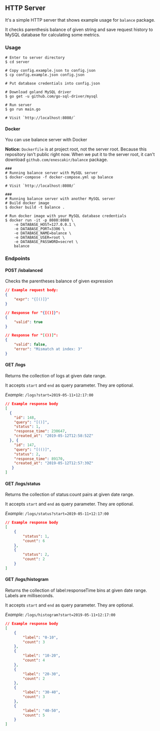 ## HTTP Server
It's a simple HTTP server that shows example usage for `balance` package.

It checks parenthesis balance of given string and save request history to MySQL database for calculating some metrics.

### Usage
```shell
# Enter to server directory
$ cd server

# Copy config.example.json to config.json
$ cp config.example.json config.json

# Put database credentials into config.json

# Download goland MySQL driver
$ go get -u github.com/go-sql-driver/mysql

# Run server 
$ go run main.go

# Visit `http://localhost:8080/`
```

#### Docker
You can use balance server with Docker

**Notice:** `Dockerfile` is at project root, not the server root. Because this repository isn't public right now. 
When we put it to the server root, it can't download `github.com/enescakir/balance` package.

```shell
###
# Running balance server with MySQL server
$ docker-compose -f docker-compose.yml up balance

# Visit `http://localhost:8080/`

###
# Running balance server with another MySQL server
# Build docker image
$ docker build -t balance .

# Run docker image with your MySQL database credentials
$ docker run -it -p 8080:8080 \
    -e DATABASE_HOST=127.0.0.1 \
    -e DATABASE_PORT=3306 \
    -e DATABASE_NAME=balance \
    -e DATABASE_USER=root \
    -e DATABASE_PASSWORD=secret \
    balance
```

### Endpoints     
#### **POST** /isbalanced

Checks the parentheses balance of given expression 
```json
// Example request body:
{
    "expr": "{[()]}"
}
```
```json
// Response for "{[()]}":
{
    "valid": true
}

// Response for "[())]":
{
    "valid": false,
    "error": "Mismatch at index: 3"
}
```

#### **GET** /logs

Returns the collection of logs at given date range.

It accepts `start` and `end` as query parameter. They are optional.

*Example:* `/logs?start=2019-05-11+12:17:00`

```json
// Example response body
[
  {
    "id": 148,
    "query": "[()]",
    "status": 1,
    "response_time": 230647,
    "created_at": "2019-05-12T12:58:52Z"
  }, {
    "id": 147,
    "query": "[(()]",
    "status": 2,
    "response_time": 89170,
    "created_at": "2019-05-12T12:57:39Z"
   }
]
```

#### **GET** /logs/status

Returns the collection of status:count pairs at given date range.

It accepts `start` and `end` as query parameter. They are optional.

*Example:* `/logs/status?start=2019-05-11+12:17:00`

```json
// Example response body
[
    {
        "status": 1,
        "count": 6
    },
    {
        "status": 2,
        "count": 2
    }
]
```

#### **GET** /logs/histogram

Returns the collection of label:responseTime bins at given date range.
Labels are milliseconds.

It accepts `start` and `end` as query parameter. They are optional.

*Example:* `/logs/histogram?start=2019-05-11+12:17:00`

```json
// Example response body
[
    {
        "label": "0-10",
        "count": 3
    },
    {
        "label": "10-20",
        "count": 4
    },
    {
        "label": "20-30",
        "count": 2
    },
    {
        "label": "30-40",
        "count": 3
    },
    {
        "label": "40-50",
        "count": 5
    }
]
```
